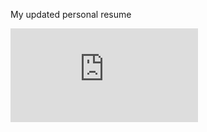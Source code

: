 My updated personal resume



![My Resume](https://raw.github.com/samuelrangira/Resume/blob/master/main.pdf)
